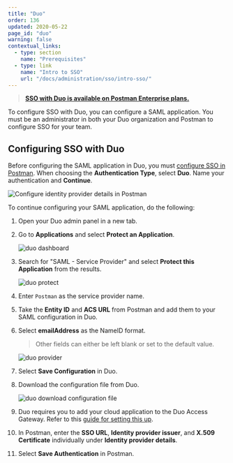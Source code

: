 ```yaml
---
title: "Duo"
order: 136
updated: 2020-05-22
page_id: "duo"
warning: false
contextual_links:
  - type: section
    name: "Prerequisites"
  - type: link
    name: "Intro to SSO"
    url: "/docs/administration/sso/intro-sso/"
---
```


> **[SSO with Duo is available on Postman Enterprise plans.](https://www.postman.com/pricing)**

To configure SSO with Duo, you can configure a SAML application. You must be an administrator in both your Duo organization and Postman to configure SSO for your team.

## Configuring SSO with Duo

Before configuring the SAML application in Duo, you must [configure SSO in Postman](/docs/administration/sso/admin-sso/). When choosing the **Authentication Type**, select **Duo**. Name your authentication and **Continue**.

<img alt="Configure identity provider details in Postman" src="https://assets.postman.com/postman-docs/configure-identity-provider-details-v9.14.jpg"/>

To continue configuring your SAML application, do the following:

1. Open your Duo admin panel in a new tab.
1. Go to **Applications** and select **Protect an Application**.

    <img alt="duo dashboard" src="https://assets.postman.com/postman-docs/duo_dashboard.png"/>

1. Search for "SAML - Service Provider" and select **Protect this Application** from the results.

    <img alt="duo protect" src="https://assets.postman.com/postman-docs/duo_protect.png"/>

1. Enter `Postman` as the service provider name.
1. Take the **Entity ID** and **ACS URL** from Postman and add them to your SAML configuration in Duo.
1. Select **emailAddress** as the NameID format.

     > Other fields can either be left blank or set to the default value.

     <img alt="duo provider" src="https://assets.postman.com/postman-docs/duo_provider.png"/>

1. Select **Save Configuration** in Duo.

1. Download the configuration file from Duo.

     <img alt="duo download configuration file" src="https://assets.postman.com/postman-docs/duo_download.png"/>

1. Duo requires you to add your cloud application to the Duo Access Gateway. Refer to this [guide for setting this up](https://duo.com/docs/dag-generic).

1. In Postman, enter the **SSO URL**, **Identity provider issuer**, and **X.509 Certificate** individually under **Identity provider details**.

1. Select **Save Authentication** in Postman.
